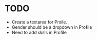 # TODO

-   Create a textarea for Proile.
-   Gender should be a dropdown in Profile
-   Need to add skills in Profile
